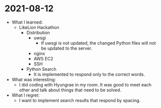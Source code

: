 # 2021-08-12

- What I learned:
  - LikeLion Hackathon
    - Distribution
      - uwsgi
        - If uwsgi is not updated, the changed Python files will not be updated to the server.
      - nginx
      - AWS EC2
      - SSH
    - Python Search
      - It is implemented to respond only to the correct words.
- What was interesting:
  - I did coding with Hyungrae in my room. It was good to meet each other and talk about things that need to be solved.
- What I regret:
  - I want to implement search results that respond by spacing.
